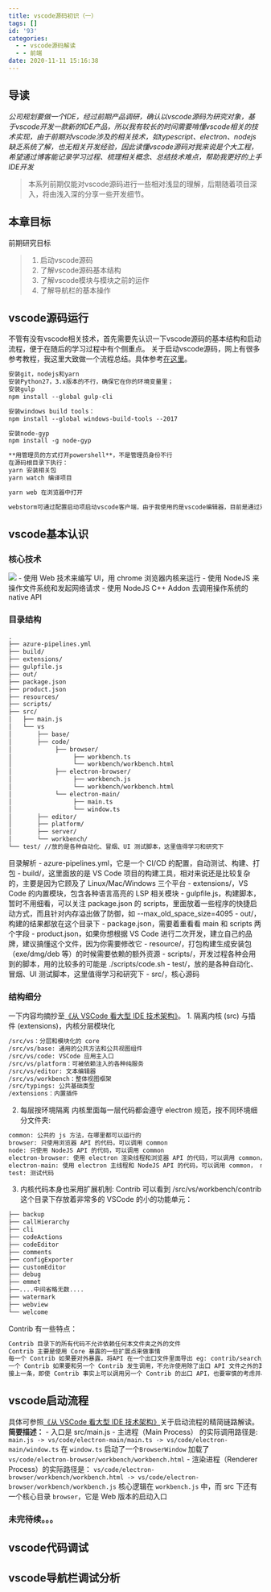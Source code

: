 ```yaml
---
title: vscode源码初识（一）
tags: []
id: '93'
categories:
  - - vscode源码解读
  - - 前端
date: 2020-11-11 15:16:38
---
```




## 导读

_公司规划要做一个IDE，经过前期产品调研，确认以vscode源码为研究对象，基于vscode开发一款新的IDE产品，所以我有较长的时间需要啃懂vscode相关的技术实现，由于前期对vscode涉及的相关技术，如typescript、electron、nodejs缺乏系统了解，也无相关开发经验，因此读懂vscode源码对我来说是个大工程，希望通过博客能记录学习过程、梳理相关概念、总结技术难点，帮助我更好的上手IDE开发_

> 本系列前期仅能对vscode源码进行一些相对浅显的理解，后期随着项目深入，将由浅入深的分享一些开发细节。

## 本章目标

前期研究目标

> 1.  启动vscode源码
> 2.  了解vscode源码基本结构
> 3.  了解vscode模块与模块之前的运作
> 4.  了解导航栏的基本操作

## vscode源码运行

不管有没有vscode相关技术，首先需要先认识一下vscode源码的基本结构和启动流程，便于在随后的学习过程中有个侧重点。 关于启动vscode源码，网上有很多参考教程，我这里大致做一个流程总结。具体参考[在这里](https://www.cnblogs.com/liulun/p/11037537.html "在这里")。

```txt
安装git，nodejs和yarn
安装Python27，3.x版本的不行，确保它在你的环境变量里；
安装gulp
npm install --global gulp-cli

安装windows build tools：
npm install --global windows-build-tools --2017

安装node-gyp
npm install -g node-gyp

**用管理员的方式打开powershell**，不是管理员身份不行
在源码根目录下执行：
yarn 安装相关包
yarn watch 编译项目

yarn web 在浏览器中打开

webstorm可通过配置启动项启动vscode客户端，由于我使用的是vscode编辑器，目前是通过双击打开vscode源码目录下的scripts/code.bat文件打开客户端，mac用户可双击scripts/code.sh文件
```

## vscode基本认识

### 核心技术

![](../images/uploads/sites/2/2020/11/QQ截图20201111100348.png) - 使用 Web 技术来编写 UI，用 chrome 浏览器内核来运行 - 使用 NodeJS 来操作文件系统和发起网络请求 - 使用 NodeJS C++ Addon 去调用操作系统的 native API

### 目录结构

```txt
.
├── azure-pipelines.yml
├── build/
├── extensions/
├── gulpfile.js
├── out/
├── package.json
├── product.json
├── resources/
├── scripts/
├── src/
│   ├── main.js
│   └── vs
│       ├── base/
│       ├── code/
│            ├── browser/
│                 ├── workbench.ts
│                 └── workbench/workbench.html
│            ├── electron-browser/
│                 ├── workbench.js
│                 └── workbench/workbench.html
│            └── electron-main/
│                 ├── main.ts
│                 └── window.ts
│       ├── editor/
│       ├── platform/
│       ├── server/
│       └── workbench/
└── test/ //放的是各种自动化、冒烟、UI 测试脚本，这里值得学习和研究下
```

目录解析 - azure-pipelines.yml，它是一个 CI/CD 的配置，自动测试、构建、打包 - build/，这里面放的是 VS Code 项目的构建工具，相对来说还是比较复杂的，主要是因为它顾及了 Linux/Mac/Windows 三个平台 - extensions/，VS Code 的内置模块，包含各种语言高亮的 LSP 相关模块 - gulpfile.js，构建脚本，暂时不用细看，可以关注 package.json 的 scripts，里面放着一些程序的快捷启动方式，而且针对内存溢出做了防御，如 --max\_old\_space\_size=4095 - out/，构建的结果都放在这个目录下 - package.json，需要着重看看 main 和 scripts 两个字段 - product.json，如果你想根据 VS Code 进行二次开发，建立自己的品牌，建议搞懂这个文件，因为你需要修改它 - resource/，打包构建生成安装包（exe/dmg/deb 等）的时候需要依赖的额外资源 - scripts/，开发过程各种会用到的脚本，用的比较多的可能是 ./scripts/code.sh - test/，放的是各种自动化、冒烟、UI 测试脚本，这里值得学习和研究下 - src/，核心源码

### 结构细分

一下内容均摘抄至[《从 VSCode 看大型 IDE 技术架构》](https://zhuanlan.zhihu.com/p/96041706 "从 VSCode 看大型 IDE 技术架构")。 1. 隔离内核 (src) 与插件 (extensions)，内核分层模块化

```txt
/src/vs：分层和模块化的 core
/src/vs/base: 通用的公共方法和公共视图组件
/src/vs/code: VSCode 应用主入口
/src/vs/platform：可被依赖注入的各种纯服务
/src/vs/editor: 文本编辑器
/src/vs/workbench：整体视图框架
/src/typings: 公共基础类型
/extensions：内置插件
```

2.  每层按环境隔离 内核里面每一层代码都会遵守 electron 规范，按不同环境细分文件夹:

```txt
common: 公共的 js 方法，在哪里都可以运行的
browser: 只使用浏览器 API 的代码，可以调用 common
node: 只使用 NodeJS API 的代码，可以调用 common
electron-browser: 使用 electron 渲染线程和浏览器 API 的代码，可以调用 common，browser，node
electron-main: 使用 electron 主线程和 NodeJS API 的代码，可以调用 common， node
test: 测试代码
```

3.  内核代码本身也采用扩展机制: Contrib 可以看到 /src/vs/workbench/contrib 这个目录下存放着非常多的 VSCode 的小的功能单元：

```txt
├── backup
├── callHierarchy
├── cli
├── codeActions
├── codeEditor
├── comments
├── configExporter
├── customEditor
├── debug
├── emmet
├──....中间省略无数....
├── watermark
├── webview
└── welcome
```

Contrib 有一些特点：

```txt
Contrib 目录下的所有代码不允许依赖任何本文件夹之外的文件
Contrib 主要是使用 Core 暴露的一些扩展点来做事情
每一个 Contrib 如果要对外暴露，将API 在一个出口文件里面导出 eg: contrib/search/common/search.ts
一个 Contrib 如果要和另一个 Contrib 发生调用，不允许使用除了出口 API 文件之外的其它文件
接上一条，即使 Contrib 事实上可以调用另一个 Contrib 的出口 API，也要审慎的考虑并尽量避免两个 Contrib 互相依赖
```

## vscode启动流程

具体可参照[《从 VSCode 看大型 IDE 技术架构》](https://zhuanlan.zhihu.com/p/96041706 "从 VSCode 看大型 IDE 技术架构")关于启动流程的精简链路解读。 **简要描述：** - 入口是 src/main.js - 主进程（Main Process） 的实际调用路径是: `main.js -> vs/code/electron-main/main.ts -> vs/code/electron-main/window.ts` 在 `window.ts` 启动了一个`BrowserWindow` 加载了 `vs/code/electron-browser/workbench/workbench.html` - 渲染进程（Renderer Process）的实际路径是： `vs/code/electron-browser/workbench/workbench.html -> vs/code/electron-browser/workbench/workbench.js` 核心逻辑在 `workbench.js` 中，而 src 下还有一个核心目录 `browser`，它是 Web 版本的启动入口

### 未完待续。。。

## vscode代码调试

## vscode导航栏调试分析